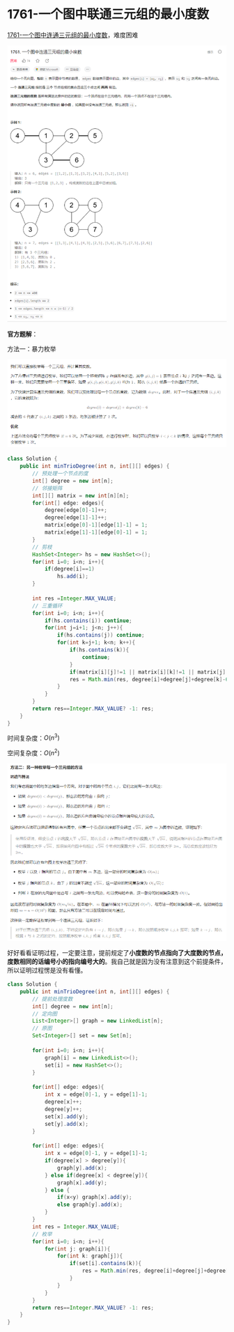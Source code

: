 # 1761-一个图中联通三元组的最小度数

[1761-一个图中连通三元组的最小度数](https://leetcode.cn/problems/minimum-degree-of-a-connected-trio-in-a-graph/description/)，难度困难

![image-20230831170132015](https://raw.githubusercontent.com/lqyspace/mypic/master/PicBed/202308311701242.png)

**官方题解**：

方法一：暴力枚举

![image-20230831170247040](https://raw.githubusercontent.com/lqyspace/mypic/master/PicBed/202308311702120.png)

```java
class Solution {
    public int minTrioDegree(int n, int[][] edges) {
		// 预处理一个节点的度
        int[] degree = new int[n];
        // 邻接矩阵
        int[][] matrix = new int[n][n];
        for(int[] edge: edges){
            degree[edge[0]-1]++;
            degree[edge[1]-1]++;
            matrix[edge[0]-1][edge[1]-1] = 1;
            matrix[edge[1]-1][edge[0]-1] = 1;
        }
        // 剪枝
        HashSet<Integer> hs = new HashSet<>();
        for(int i=0; i<n; i++){
            if(degree[i]==1)
                hs.add(i);
        }
        
        int res =Integer.MAX_VALUE;
        // 三重循环
        for(int i=0; i<n; i++){
            if(hs.contains(i)) continue;
            for(int j=i+1; j<n; j++){
                if(hs.contains(j)) continue;
                for(int k=j+1; k<n; k++){
                    if(hs.contains(k)){
                        continue;
                    }
                    if(matrix[i][j]!=1 || matrix[i][k]!=1 || matrix[j][k]!=1)continue;
                    res = Math.min(res, degree[i]+degree[j]+degree[k]-6);
                }
            }
        }
        return res==Integer.MAX_VALUE? -1: res;
    }
}
```

时间复杂度：$O(n^3)$

空间复杂度：$O(n^2)$



![image-20230831171847681](https://raw.githubusercontent.com/lqyspace/mypic/master/PicBed/202308311718773.png)

好好看看证明过程，一定要注意，提前规定了**小度数的节点指向了大度数的节点，度数相同的话编号小的指向编号大的**。我自己就是因为没有注意到这个前提条件，所以证明过程愣是没有看懂。

```java
class Solution {
    public int minTrioDegree(int n, int[][] edges) {
		// 提前处理度数
        int[] degree = new int[n];
        // 定向图
        List<Integer>[] graph = new LinkedList[n];
        // 原图
        Set<Integer>[] set = new Set[n];
        
        for(int i=0; i<n; i++){
            graph[i] = new LinkedList<>();
            set[i] = new HashSet<>();
        }
        
        for(int[] edge: edges){
            int x = edge[0]-1, y = edge[1]-1;
            degree[x]++;
            degree[y]++;
            set[x].add(y);
            set[y].add(x);
        }
        
        for(int[] edge: edges){
            int x = edge[0]-1, y = edge[1]-1;
            if(degree[x] > degree[y]){
                graph[y].add(x);
            } else if(degree[x] < degree[y]){
                graph[x].add(y);
            } else {
                if(x<y) graph[x].add(y);
                else graph[y].add(x);
            }
        }
        int res = Integer.MAX_VALUE;
        // 枚举
        for(int i=0; i<n; i++){
            for(int j: graph[i]){
                for(int k: graph[j]){
                    if(set[i].contains(k)){
                        res = Math.min(res, degree[i]+degree[j]+degree[k]-6);
                    }
                }
            }
        }
        return res==Integer.MAX_VALUE? -1: res;
    }
}
```






















